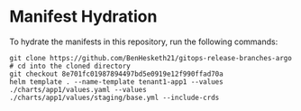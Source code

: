 # Manifest Hydration

To hydrate the manifests in this repository, run the following commands:

```shell
git clone https://github.com/BenHesketh21/gitops-release-branches-argo
# cd into the cloned directory
git checkout 8e701fc01987894497bd5e0919e12f990ffad70a
helm template . --name-template tenant1-app1 --values ./charts/app1/values.yaml --values ./charts/app1/values/staging/base.yml --include-crds
```
